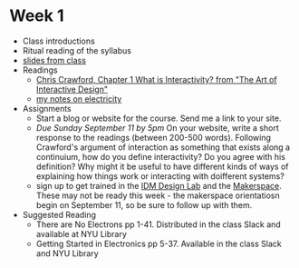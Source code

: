 # Week 1
* Class introductions
* Ritual reading of the syllabus
* [slides from class](/week1/bbms%20f%2023%201-1.pdf)
* Readings
  * [Chris Crawford, Chapter 1 What is Interactivity? from "The Art of Interactive Design"](https://ebookcentral-proquest-com.proxy.library.nyu.edu/lib/nyulibrary-ebooks/reader.action?docID=273475&ppg=25)
  * [my notes on electricity](/week1/notes.md)
* Assignments
  * Start a blog or website for the course. Send me a link to your site.
  * _Due Sunday September 11 by 5pm_ On your website, write a short response to the readings (between 200-500 words). Following Crawford's argument of interaction as something that exists along a continuium, how do you define interactivity? Do you agree with his definition? Why might it be useful to have different kinds of ways of explaining how things work or interacting with doifferent systems?
  * sign up to get trained in the [IDM Design Lab](https://wp.nyu.edu/idmtech/design/) and the [Makerspace](http://makerspace.engineering.nyu.edu/training-and-reservations/). These may not be ready this week - the makerspace orientatiosn begin on September 11, so be sure to follow up with them.
* Suggested Reading
  * There are No Electrons pp 1-41. Distributed in the class Slack and available at NYU Library
  * Getting Started in Electronics pp 5-37. Available in the class Slack and NYU Library
